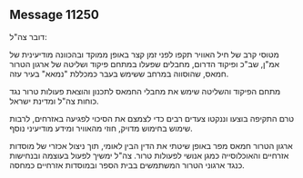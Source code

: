 ## Message 11250

דובר צה"ל: 

מטוסי קרב של חיל האוויר תקפו לפני זמן קצר באופן ממוקד ובהכוונה מודיעינית של אמ"ן, שב"כ ופיקוד הדרום, מחבלים שפעלו במתחם פיקוד ושליטה של ארגון הטרור חמאס, שהוסווה במרחב ששימש בעבר כמכללת "נמאא" בעיר עזה.

מתחם הפיקוד והשליטה שימש את מחבלי החמאס לתכנון והוצאת פעולות טרור נגד כוחות צה"ל ומדינת ישראל.
 
טרם התקיפה בוצעו וננקטו צעדים רבים כדי לצמצם את הסיכוי לפגיעה באזרחים, לרבות שימוש בחימוש מדויק, חוזי מהאוויר ומידע מודיעיני נוסף.

ארגון הטרור חמאס מפר באופן שיטתי את הדין הבין לאומי, תוך ניצול אכזרי של מוסדות אזרחיים והאוכלוסייה כמגן אנושי לפעולות טרור. צה"ל ימשיך לפעול בעוצמה ובנחישות כנגד ארגוני הטרור המשתמשים בבית הספר ובמוסדות אזרחיים כמחסה.

